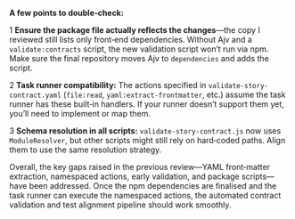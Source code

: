 **A few points to double‑check:**

1 **Ensure the package file actually reflects the changes**—the copy I reviewed still lists only front‑end dependencies.  Without Ajv and a `validate:contracts` script, the new validation script won’t run via npm.  Make sure the final repository moves Ajv to `dependencies` and adds the script.

2 **Task runner compatibility:** The actions specified in `validate-story-contract.yaml` (`file:read`, `yaml:extract-frontmatter`, etc.) assume the task runner has these built‑in handlers.  If your runner doesn’t support them yet, you’ll need to implement or map them.

3 **Schema resolution in all scripts:** `validate-story-contract.js` now uses `ModuleResolver`, but other scripts might still rely on hard‑coded paths.  Align them to use the same resolution strategy.

Overall, the key gaps raised in the previous review—YAML front‑matter extraction, namespaced actions, early validation, and package scripts—have been addressed.  Once the npm dependencies are finalised and the task runner can execute the namespaced actions, the automated contract validation and test alignment pipeline should work smoothly.
